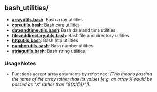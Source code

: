 
## bash_utilities/

* [**arrayutils.bash**](arrayutils.bash): Bash array utilities
* [**coreutils.bash**](coreutils.bash): Bash core utilities
* [**dateandtimeutils.bash**](dateandtimeutils.bash): Bash date and time utilities
* [**fileanddirectoryutils.bash**](fileanddirectoryutils.bash): Bash file and directory utilities
* [**httputils.bash**](httputils.bash): Bash http utilities
* [**numberutils.bash**](numberutils.bash): Bash number utilities
* [**stringutils.bash**](stringutils.bash): Bash string utilities

### Usage Notes

* Functions accept array arguments by reference. *(This means passing the name of the array rather than its values [e.g. an array X would be passed as "X" rather than "${X[@]}"]).*
